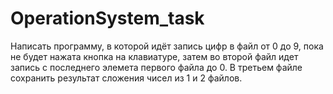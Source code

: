 # OperationSystem_task
Написать программу, в которой идёт запись цифр в файл от 0 до 9, пока не будет нажата кнопка на клавиатуре, затем во второй файл идет запись с последнего элемета первого файла до 0. В третьем файле сохранить результат сложения чисел из 1 и 2 файлов.
